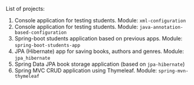 List of projects:

1. Console application for testing students. Module: `xml-configuration`
2. Console application for testing students. Module: `java-annotation-based-configuration`
3. Spring-boot students application based on previous apps. Module: `spring-boot-students-app`
4. JPA (Hibernate) app for saving books, authors and genres. Module: `jpa_hibernate`
5. Spring Data JPA book storage application (based on `jpa-hibernate`)
6. Spring MVC CRUD application using Thymeleaf. Module: `spring-mvn-thymeleaf`